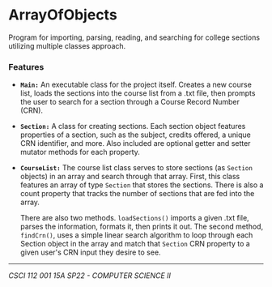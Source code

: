 # ArrayOfObjects

Program for importing, parsing, reading, and searching for college sections utilizing multiple classes approach.

### Features

- **`Main:`** An executable class for the project itself. Creates a new course list, loads the sections into the course list from a .txt file, then prompts the user to search for a section through a Course Record Number (CRN).

- **`Section:`** A class for creating sections. Each section object features properties of a section, such as the subject, credits offered, a unique CRN identifier, and more. Also included are optional getter and setter mutator methods for each property.

- **`CourseList:`** The course list class serves to store sections (as `Section` objects) in an array and search through that array. First, this class features an array of type `Section` that stores the sections. There is also a count property that tracks the number of sections that are fed into the array.

  There are also two methods. `loadSections()` imports a given .txt file, parses the information, formats it, then prints it out. The second method, `findCrn()`, uses a simple linear search algorithm to loop through each Section object in the array and match that `Section` CRN property to a given user's CRN input they desire to see.

---

*CSCI 112 001 15A SP22 - COMPUTER SCIENCE II*